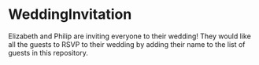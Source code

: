# WeddingInvitation
Elizabeth and Philip are inviting everyone to their wedding! They would like all the guests to RSVP to their wedding by adding their name to the list of guests in this repository.
